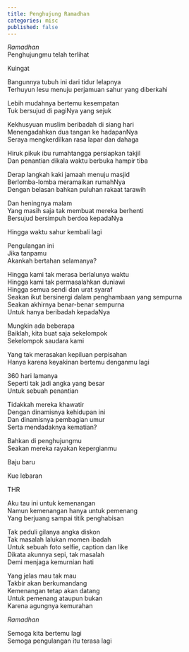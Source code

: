 ```yaml
---
title: Penghujung Ramadhan
categories: misc
published: false
---
```

*Ramadhan*  
Penghujungmu telah terlihat

Kuingat

Bangunnya tubuh ini dari tidur lelapnya  
Terhuyun lesu menuju perjamuan sahur yang diberkahi

Lebih mudahnya bertemu kesempatan  
Tuk bersujud di pagiNya yang sejuk

Kekhusyuan muslim beribadah di siang hari  
Menengadahkan dua tangan ke hadapanNya  
Seraya mengkerdilkan rasa lapar dan dahaga

Hiruk pikuk ibu rumahtangga persiapkan takjil  
Dan penantian dikala waktu berbuka hampir tiba

Derap langkah kaki jamaah menuju masjid  
Berlomba-lomba meramaikan rumahNya  
Dengan belasan bahkan puluhan rakaat tarawih

Dan heningnya malam  
Yang masih saja tak membuat mereka berhenti  
Bersujud bersimpuh berdoa kepadaNya

Hingga waktu sahur kembali lagi

Pengulangan ini  
Jika tanpamu  
Akankah bertahan selamanya?

Hingga kami tak merasa berlalunya waktu  
Hingga kami tak permasalahkan duniawi  
Hingga semua sendi dan urat syaraf  
Seakan ikut bersinergi dalam penghambaan yang sempurna  
Seakan akhirnya benar-benar sempurna  
Untuk hanya beribadah kepadaNya

Mungkin ada beberapa  
Baiklah, kita buat saja sekelompok  
Sekelompok saudara kami  

Yang tak merasakan kepiluan perpisahan  
Hanya karena keyakinan bertemu denganmu lagi

360 hari lamanya  
Seperti tak jadi angka yang besar  
Untuk sebuah penantian

Tidakkah mereka khawatir  
Dengan dinamisnya kehidupan ini  
Dan dinamisnya pembagian umur  
Serta mendadaknya kematian?

Bahkan di penghujungmu  
Seakan mereka rayakan kepergianmu

Baju baru

Kue lebaran

THR

Aku tau ini untuk kemenangan  
Namun kemenangan hanya untuk pemenang  
Yang berjuang sampai titik penghabisan

Tak peduli gilanya angka diskon  
Tak masalah lalukan momen ibadah  
Untuk sebuah foto selfie, caption dan like  
Dikata akunnya sepi, tak masalah  
Demi menjaga kemurnian hati

Yang jelas mau tak mau  
Takbir akan berkumandang  
Kemenangan tetap akan datang  
Untuk pemenang ataupun bukan  
Karena agungnya kemurahan

*Ramadhan*

Semoga kita bertemu lagi  
Semoga pengulangan itu terasa lagi